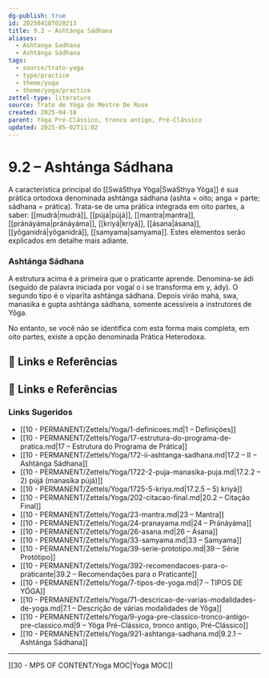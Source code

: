 ```yaml
---
dg-publish: true
id: 20250418T020213
title: 9.2 – Ashtánga Sádhana
aliases:
  - Ashtanga Sadhana
  - Ashtánga Sádhana
tags:
  - source/trato-yoga
  - type/practice
  - theme/yoga
  - theme/yoga/practice
zettel-type: literature
source: Trato de Yôga do Mestre De Rose
created: 2025-04-18
parent: Yôga Pré-Clássico, tronco antigo, Pré-Clássico
updated: 2025-05-02T11:02
---
```


# 9.2 – Ashtánga Sádhana

A característica principal do [[SwáSthya Yôga\|SwáSthya Yôga]] é sua prática ortodoxa denominada ashtánga sádhana (ashta = oito; anga = parte; sádhana = prática). Trata-se de uma prática integrada em oito partes, a saber: [[mudrá\|mudrá]], [[pújá\|pújá]], [[mantra\|mantra]], [[pránáyáma\|pránáyáma]], [[kriyá\|kriyá]], [[ásana\|ásana]], [[yôganidrá\|yôganidrá]], [[samyama\|samyama]]. Estes elementos serão explicados em detalhe mais adiante.

### Ashtánga Sádhana
A estrutura acima é a primeira que o praticante aprende. Denomina-se ádi (seguido de palavra iniciada por vogal o i se transforma em y, ády). O segundo tipo é o viparīta ashtánga sádhana. Depois virão mahá, swa, manasika e gupta ashtánga sádhana, somente acessíveis a instrutores de Yôga.

No entanto, se você não se identifica com esta forma mais completa, em oito partes, existe a opção denominada Prática Heterodoxa.


## 🔗 Links e Referências

## 🔗 Links e Referências

### Links Sugeridos

- [[10 - PERMANENT/Zettels/Yoga/1-definicoes.md\|1 – Definições]]
- [[10 - PERMANENT/Zettels/Yoga/17-estrutura-do-programa-de-pratica.md\|17 – Estrutura do Programa de Prática]]
- [[10 - PERMANENT/Zettels/Yoga/172-ii-ashtanga-sadhana.md\|17.2 – II − Ashtánga Sádhana]]
- [[10 - PERMANENT/Zettels/Yoga/1722-2-puja-manasika-puja.md\|17.2.2 – 2) pújá (manasika pújá)]]
- [[10 - PERMANENT/Zettels/Yoga/1725-5-kriya.md\|17.2.5 – 5) kriyá]]
- [[10 - PERMANENT/Zettels/Yoga/202-citacao-final.md\|20.2 – Citação Final]]
- [[10 - PERMANENT/Zettels/Yoga/23-mantra.md\|23 – Mantra]]
- [[10 - PERMANENT/Zettels/Yoga/24-pranayama.md\|24 – Pránáyáma]]
- [[10 - PERMANENT/Zettels/Yoga/26-asana.md\|26 – Ásana]]
- [[10 - PERMANENT/Zettels/Yoga/33-samyama.md\|33 – Samyama]]
- [[10 - PERMANENT/Zettels/Yoga/39-serie-prototipo.md\|39 – Série Protótipo]]
- [[10 - PERMANENT/Zettels/Yoga/392-recomendacoes-para-o-praticante\|39.2 – Recomendações para o Praticante]]
- [[10 - PERMANENT/Zettels/Yoga/7-tipos-de-yoga.md\|7 – TIPOS DE YÔGA]]
- [[10 - PERMANENT/Zettels/Yoga/71-descricao-de-varias-modalidades-de-yoga.md\|7.1 – Descrição de várias modalidades de Yôga]]
- [[10 - PERMANENT/Zettels/Yoga/9-yoga-pre-classico-tronco-antigo-pre-classico.md\|9 – Yôga Pré-Clássico, tronco antigo, Pré-Clássico]]
- [[10 - PERMANENT/Zettels/Yoga/921-ashtanga-sadhana.md\|9.2.1 – Ashtánga Sádhana]]

---
[[30 - MPS OF CONTENT/Yoga MOC\|Yoga MOC]]